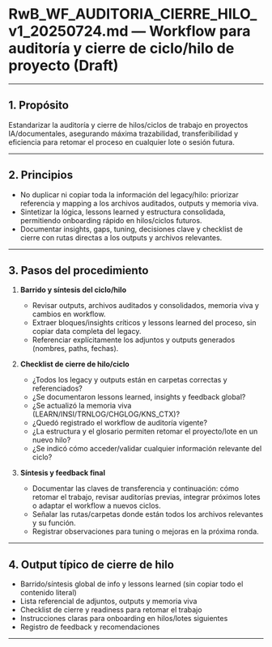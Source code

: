 # RwB_WF_AUDITORIA_CIERRE_HILO_v1_20250724.md — Workflow para auditoría y cierre de ciclo/hilo de proyecto (Draft)

---

## 1. Propósito
Estandarizar la auditoría y cierre de hilos/ciclos de trabajo en proyectos IA/documentales, asegurando máxima trazabilidad, transferibilidad y eficiencia para retomar el proceso en cualquier lote o sesión futura.

---

## 2. Principios
- No duplicar ni copiar toda la información del legacy/hilo: priorizar referencia y mapping a los archivos auditados, outputs y memoria viva.
- Sintetizar la lógica, lessons learned y estructura consolidada, permitiendo onboarding rápido en hilos/ciclos futuros.
- Documentar insights, gaps, tuning, decisiones clave y checklist de cierre con rutas directas a los outputs y archivos relevantes.

---

## 3. Pasos del procedimiento

1. **Barrido y síntesis del ciclo/hilo**
   - Revisar outputs, archivos auditados y consolidados, memoria viva y cambios en workflow.
   - Extraer bloques/insights críticos y lessons learned del proceso, sin copiar data completa del legacy.
   - Referenciar explícitamente los adjuntos y outputs generados (nombres, paths, fechas).

2. **Checklist de cierre de hilo/ciclo**
   - ¿Todos los legacy y outputs están en carpetas correctas y referenciados?
   - ¿Se documentaron lessons learned, insights y feedback global?
   - ¿Se actualizó la memoria viva (LEARN/INSI/TRNLOG/CHGLOG/KNS_CTX)?
   - ¿Quedó registrado el workflow de auditoría vigente?
   - ¿La estructura y el glosario permiten retomar el proyecto/lote en un nuevo hilo?
   - ¿Se indicó cómo acceder/validar cualquier información relevante del ciclo?

3. **Síntesis y feedback final**
   - Documentar las claves de transferencia y continuación: cómo retomar el trabajo, revisar auditorías previas, integrar próximos lotes o adaptar el workflow a nuevos ciclos.
   - Señalar las rutas/carpetas donde están todos los archivos relevantes y su función.
   - Registrar observaciones para tuning o mejoras en la próxima ronda.

---

## 4. Output típico de cierre de hilo
- Barrido/síntesis global de info y lessons learned (sin copiar todo el contenido literal)
- Lista referencial de adjuntos, outputs y memoria viva
- Checklist de cierre y readiness para retomar el trabajo
- Instrucciones claras para onboarding en hilos/lotes siguientes
- Registro de feedback y recomendaciones

---


